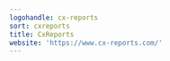 ```yaml
---
logohandle: cx-reports
sort: cxreports
title: CxReports
website: 'https://www.cx-reports.com/'
---
```

